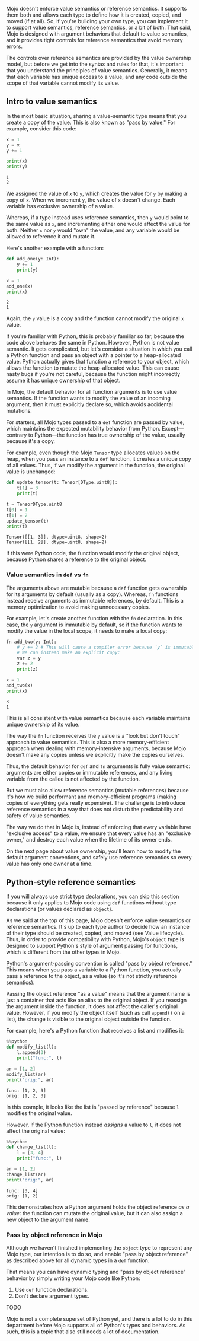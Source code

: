 Mojo doesn't enforce value semantics or reference semantics. It supports them
both and allows each type to define how it is created, copied, and moved (if at
all). So, if you're building your own type, you can implement it to support
value semantics, reference semantics, or a bit of both. That said, Mojo is
designed with argument behaviors that default to value semantics, and it
provides tight controls for reference semantics that avoid memory errors.

The controls over reference semantics are provided by the value ownership
model, but before we get into the syntax
and rules for that, it's important that you understand the principles of value
semantics. Generally, it means that each variable has unique access to a value,
and any code outside the scope of that variable cannot modify its value.

## Intro to value semantics

In the most basic situation, sharing a value-semantic type means that you create
a copy of the value. This is also known as "pass by value." For example,
consider this code:


```python
x = 1
y = x
y += 1

print(x)
print(y)
```

    1
    2
    

We assigned the value of `x` to `y`, which creates the value for `y` by making a
copy of `x`. When we increment `y`, the value of `x` doesn't change. Each
variable has exclusive ownership of a value.

Whereas, if a type instead uses reference semantics, then `y` would point to
the same value as `x`, and incrementing either one would affect the value for
both. Neither `x` nor `y` would "own" the value, and any variable would be
allowed to reference it and mutate it.

Here's another example with a function:


```python
def add_one(y: Int):
    y += 1
    print(y)

x = 1
add_one(x)
print(x)
```

    2
    1
    

Again, the `y` value is a copy and the function cannot modify the original `x`
value.

If you're familiar with Python, this is probably familiar so far, because the
code above behaves the same in Python. However, Python is not value semantic.
It gets complicated, but let's consider a situation in which you call a Python
function and pass an object with a pointer to a heap-allocated value. Python
actually gives that function a reference to your object, which allows the
function to mutate the heap-allocated value. This can cause nasty bugs if
you're not careful, because the function might incorrectly assume it has unique
ownership of that object.

In Mojo, the default behavior for all function arguments is to use value
semantics. If the function wants to modify the value of an incoming argument,
then it must explicitly declare so, which avoids accidental mutations.

For starters, all Mojo types passed to a `def` function are passed by value,
which maintains the expected mutability behavior from Python. Except—contrary
to Python—the function has true ownership of the value, usually because it's a
copy.

For example, even though the Mojo `Tensor`
type allocates values on the heap, when you pass an instance to a `def`
function, it creates a unique copy of all values. Thus, if we modify the
argument in the function, the original value is unchanged:


```python
def update_tensor(t: Tensor[DType.uint8]):
    t[1] = 3
    print(t)

t = TensorDType.uint8
t[0] = 1
t[1] = 2
update_tensor(t)
print(t)
```

    Tensor([[1, 3]], dtype=uint8, shape=2)
    Tensor([[1, 2]], dtype=uint8, shape=2)
    

If this were Python code, the function would modify the original object, because
Python shares a reference to the original object.

### Value semantics in `def` vs `fn`

The arguments above are mutable because a `def`
function gets ownership for
its arguments by default (usually as a copy). Whereas, `fn` functions instead
receive arguments as immutable references, by default. This is a memory
optimization to avoid making unnecessary copies.

For example, let's create another function with the `fn` declaration. In this
case, the `y` argument is immutable by default, so if the function wants to
modify the value in the local scope, it needs to make a local copy:


```python
fn add_two(y: Int):
    # y += 2 # This will cause a compiler error because `y` is immutable
    # We can instead make an explicit copy:
    var z = y
    z += 2
    print(z)

x = 1
add_two(x)
print(x)
```

    3
    1
    

This is all consistent with value semantics because each variable maintains
unique ownership of its value.

The way the `fn` function receives the `y` value is a "look but don't touch"
approach to value semantics. This is also a more memory-efficient approach when
dealing with memory-intensive arguments, because Mojo doesn't make any copies
unless we explicitly make the copies ourselves.

Thus, the default behavior for `def` and `fn` arguments is fully value
semantic: arguments are either copies or immutable references, and any living
variable from the callee is not affected by the function.

But we must also allow reference semantics (mutable references) because it's
how we build performant and memory-efficient programs (making copies of
everything gets really expensive). The challenge is to introduce reference
semantics in a way that does not disturb the predictability and safety of value
semantics.

The way we do that in Mojo is, instead of enforcing that every variable have
"exclusive access" to a value, we ensure that every value has an "exclusive
owner," and destroy each value when the lifetime of its owner ends. 

On the next page about value
ownership, you'll learn how to modify
the default argument conventions, and safely use reference semantics so every
value has only one owner at a time.

## Python-style reference semantics



If you will always use strict type declarations, you
can skip this section because it only applies to Mojo code using `def`
functions without type declarations (or values declared as
`object`).



As we said at the top of this page, Mojo doesn't enforce value semantics or
reference semantics. It's up to each type author to decide how an instance of
their type should be created, copied, and moved (see Value
lifecycle). Thus, in order to provide compatibility
with Python, Mojo's `object` type is designed to support Python's style of
argument passing for functions, which is different from the other types in
Mojo.

Python's argument-passing convention is called "pass by object reference." This
means when you pass a variable to a Python function, you actually pass a
reference to the object, as a value (so it's not strictly reference semantics).

Passing the object reference "as a value" means that the argument name is just
a container that acts like an alias to the original object. If you reassign the
argument inside the function, it does not affect the caller's original value.
However, if you modify the object itself (such as call `append()` on a list),
the change is visible to the original object outside the function.

For example, here's a Python function that receives a list and modifies it:


```python
%%python
def modify_list(l):
    l.append(3)
    print("func:", l)

ar = [1, 2]
modify_list(ar)
print("orig:", ar)
```

    func: [1, 2, 3]
    orig: [1, 2, 3]
    

In this example, it looks like the list is "passed by reference" because `l`
modifies the original value.

However, if the Python function instead _assigns_ a value to `l`, it does not
affect the original value:


```python
%%python
def change_list(l):
    l = [3, 4]
    print("func:", l)

ar = [1, 2]
change_list(ar)
print("orig:", ar)
```

    func: [3, 4]
    orig: [1, 2]
    

This demonstrates how a Python argument holds the object reference _as a
value_: the function can mutate the original value, but it can also assign a
new object to the argument name.

### Pass by object reference in Mojo

Although we haven't finished implementing the
`object` type to represent any Mojo
type, our intention is to do so, and enable "pass by object reference" as
described above for all dynamic types in a `def` function.

That means you can have dynamic typing and "pass by object reference" behavior
by simply writing your Mojo code like Python:

1. Use `def` function declarations.
2. Don't declare argument types.

 TODO

Mojo is not a complete superset of Python yet, and there is a lot to
do in this department before Mojo supports all of Python's types and behaviors.
As such, this is a topic that also still needs a lot of documentation.


